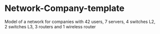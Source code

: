# Network-Company-template
Model of a network for companies with 42 users, 7 servers, 4 switches L2, 2 switches L3, 3 routers and 1 wireless router
